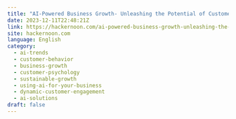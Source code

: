 ```yaml
---
title: "AI-Powered Business Growth- Unleashing the Potential of Customer Psychology in 2024"
date: 2023-12-11T22:48:21Z
link: https://hackernoon.com/ai-powered-business-growth-unleashing-the-potential-of-customer-psychology-in-2024?source=rss&utm_medium=RSS&utm_source=news.12bit.vn
site: hackernoon.com
language: English
category:
  - ai-trends
  - customer-behavior
  - business-growth
  - customer-psychology
  - sustainable-growth
  - using-ai-for-your-business
  - dynamic-customer-engagement
  - ai-solutions
draft: false
---
```

